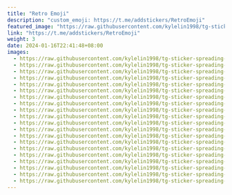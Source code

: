 ```yaml
---
title: "Retro Emoji"
description: "custom_emoji: https://t.me/addstickers/RetroEmoji"
featured_image: "https://raw.githubusercontent.com/kylelin1998/tg-sticker-spreading-worldwide-images/main/img/fb385ed9-091b-49f1-b740-f974d1b39387.jpg"
link: "https://t.me/addstickers/RetroEmoji"
weight: 3
date: 2024-01-16T22:41:48+08:00
images:
  - https://raw.githubusercontent.com/kylelin1998/tg-sticker-spreading-worldwide-images/main/img/fb385ed9-091b-49f1-b740-f974d1b39387.jpg
  - https://raw.githubusercontent.com/kylelin1998/tg-sticker-spreading-worldwide-images/main/img/06237e51-5dd6-45a2-b173-7e84d356f83e.jpg
  - https://raw.githubusercontent.com/kylelin1998/tg-sticker-spreading-worldwide-images/main/img/96c26816-1d29-49c1-980e-965e3ce8464b.jpg
  - https://raw.githubusercontent.com/kylelin1998/tg-sticker-spreading-worldwide-images/main/img/895b53c3-510f-4e18-b13b-cc0cab71347a.jpg
  - https://raw.githubusercontent.com/kylelin1998/tg-sticker-spreading-worldwide-images/main/img/d845469a-0974-432a-8427-86b1a5e317b6.jpg
  - https://raw.githubusercontent.com/kylelin1998/tg-sticker-spreading-worldwide-images/main/img/f9d0d10b-ae5d-45df-bf7a-8d271ddaed75.jpg
  - https://raw.githubusercontent.com/kylelin1998/tg-sticker-spreading-worldwide-images/main/img/2ecba1bd-ae69-4473-bad4-420b96f16e17.jpg
  - https://raw.githubusercontent.com/kylelin1998/tg-sticker-spreading-worldwide-images/main/img/19fe6461-dc61-4793-b255-43ae4cd34a1a.jpg
  - https://raw.githubusercontent.com/kylelin1998/tg-sticker-spreading-worldwide-images/main/img/30ac3188-5ee9-4808-8901-cfac4c42525c.jpg
  - https://raw.githubusercontent.com/kylelin1998/tg-sticker-spreading-worldwide-images/main/img/3467f927-540d-4ace-b9df-77a4d53ce51d.jpg
  - https://raw.githubusercontent.com/kylelin1998/tg-sticker-spreading-worldwide-images/main/img/9980ccb8-cb3c-4826-86ad-bcab33c84c26.jpg
  - https://raw.githubusercontent.com/kylelin1998/tg-sticker-spreading-worldwide-images/main/img/bb93efe8-77ce-4c3f-9893-83631a31e26a.jpg
  - https://raw.githubusercontent.com/kylelin1998/tg-sticker-spreading-worldwide-images/main/img/fe6afa50-2438-49e8-90db-eb805c5bd5fd.jpg
  - https://raw.githubusercontent.com/kylelin1998/tg-sticker-spreading-worldwide-images/main/img/54448718-8368-45ef-8e06-8ed1bacf8a28.jpg
  - https://raw.githubusercontent.com/kylelin1998/tg-sticker-spreading-worldwide-images/main/img/4413ee3a-f52e-4119-a3e7-e57368277135.jpg
  - https://raw.githubusercontent.com/kylelin1998/tg-sticker-spreading-worldwide-images/main/img/6a554a4a-545c-4946-b1e7-2bc54175d274.jpg
  - https://raw.githubusercontent.com/kylelin1998/tg-sticker-spreading-worldwide-images/main/img/d1b13d6d-6fe2-495a-9266-cfb96efca83f.jpg
  - https://raw.githubusercontent.com/kylelin1998/tg-sticker-spreading-worldwide-images/main/img/96722afd-75d6-4337-9919-366fbfde7f6b.jpg
  - https://raw.githubusercontent.com/kylelin1998/tg-sticker-spreading-worldwide-images/main/img/55299787-037c-4cb1-8070-1b2691cd5800.jpg
  - https://raw.githubusercontent.com/kylelin1998/tg-sticker-spreading-worldwide-images/main/img/97a23185-8a16-48a9-a9a9-661b420c2b04.jpg
---
```

